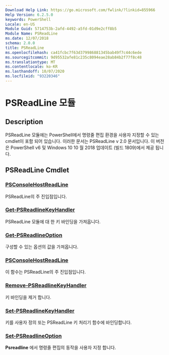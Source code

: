 ```yaml
---
Download Help Link: https://go.microsoft.com/fwlink/?linkid=855966
Help Version: 6.2.5.0
keywords: PowerShell
Locale: en-US
Module Guid: 5714753b-2afd-4492-a5fd-01d9e2cff8b5
Module Name: PSReadLine
ms.date: 12/07/2018
schema: 2.0.0
title: PSReadLine
ms.openlocfilehash: ca41fcbc7f63d379986881345bab49f7c44c6ede
ms.sourcegitcommit: 9d95532afe81c235c8094eae28ab84b2f77f8c48
ms.translationtype: MT
ms.contentlocale: ko-KR
ms.lasthandoff: 10/07/2020
ms.locfileid: "93220346"
---
```

# PSReadLine 모듈

## Description

PSReadLine 모듈에는 PowerShell에서 명령줄 편집 환경을 사용자 지정할 수 있는 cmdlet이 포함 되어 있습니다. 이러한 문서는 PSReadLine v 2.0 문서입니다. 이 버전은 PowerShell v6 및 Windows 10 10 월 2018 업데이트 (빌드 1809)에서 제공 됩니다.

## PSReadLine Cmdlet

### [PSConsoleHostReadLine](PSConsoleHostReadLine.md)
PSReadLine의 주 진입점입니다.

### [Get-PSReadlineKeyHandler](Get-PSReadlineKeyHandler.md)
PSReadLine 모듈에 대 한 키 바인딩을 가져옵니다.

### [Get-PSReadlineOption](Get-PSReadlineOption.md)
구성할 수 있는 옵션의 값을 가져옵니다.

### [PSConsoleHostReadLine](PSConsoleHostReadLine.md)
이 함수는 PSReadLine의 주 진입점입니다.

### [Remove-PSReadlineKeyHandler](Remove-PSReadlineKeyHandler.md)
키 바인딩을 제거 합니다.

### [Set-PSReadlineKeyHandler](Set-PSReadlineKeyHandler.md)
키를 사용자 정의 또는 PSReadLine 키 처리기 함수에 바인딩합니다.

### [Set-PSReadlineOption](Set-PSReadlineOption.md)
**Psreadline** 에서 명령줄 편집의 동작을 사용자 지정 합니다.
